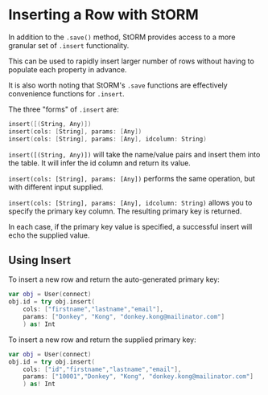 # Inserting a Row with StORM

In addition to the `.save()` method, StORM provides access to a more granular set of `.insert` functionality.

This can be used to rapidly insert larger number of rows without having to populate each property in advance.

It is also worth noting that StORM's `.save` functions are effectively convenience functions for `.insert`.

The three "forms" of `.insert` are:

``` swift
insert([(String, Any)])
insert(cols: [String], params: [Any])
insert(cols: [String], params: [Any], idcolumn: String)
```

`insert([(String, Any)])` will take the name/value pairs and insert them into the table. It will infer the id column and return its value.

`insert(cols: [String], params: [Any])` performs the same operation, but with different input supplied.

`insert(cols: [String], params: [Any], idcolumn: String)` allows you to specify the primary key column. The resulting primary key is returned.

In each case, if the primary key value is specified, a successful insert will echo the supplied value.

## Using Insert

To insert a new row and return the auto-generated primary key:

``` swift
var obj = User(connect)
obj.id = try obj.insert(
	cols: ["firstname","lastname","email"], 
	params: ["Donkey", "Kong", "donkey.kong@mailinator.com"]
	) as! Int
```

To insert a new row and return the supplied primary key:

``` swift
var obj = User(connect)
obj.id = try obj.insert(
	cols: ["id","firstname","lastname","email"], 
	params: ["10001","Donkey", "Kong", "donkey.kong@mailinator.com"]
	) as! Int
```
